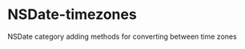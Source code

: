 NSDate-timezones
================

NSDate category adding methods for converting between time zones
